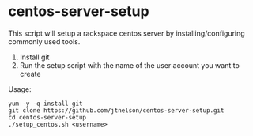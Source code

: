 centos-server-setup
===================
This script will setup a rackspace centos server by installing/configuring commonly used tools.

1. Install git
2. Run the setup script with the name of the user account you want to create

Usage:

	yum -y -q install git
	git clone https://github.com/jtnelson/centos-server-setup.git
	cd centos-server-setup
	./setup_centos.sh <username>


